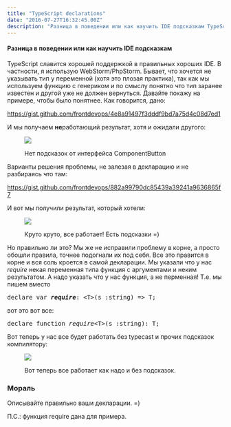 ```yaml
---
title: "TypeScript declarations"
date: "2016-07-27T16:32:45.00Z"
description: "Разница в поведении или как научить IDE подсказкам TypeScript славится хорошей поддержкой в правильных хороших IDE. В частности,"
---
```


<!--kg-card-begin: html--><h4>Разница в поведении или как научить IDE подсказкам</h4>
<p>TypeScript славится хорошей поддержкой в правильных хороших IDE. В частности, я использую WebStorm/PhpStorm. Бывает, что хочется не указывать тип у переменной (хотя это плозая практика), так как мы используем функцию с генериком и по смыслу понятно что тип заранее известен и другой уже не должен вернуться. Давайте покажу на примере, чтобы было понятнее. Как говорится, дано:</p>
<p><a href="https://gist.github.com/frontdevops/4e8a91497f3dddf9bd7a75d4c08d7ed1">https://gist.github.com/frontdevops/4e8a91497f3dddf9bd7a75d4c08d7ed1</a></p>
<p>И мы получаем <strong>не</strong>работающий результат, хотя и ожидали другого:</p>
<figure class="wp-caption">
<p><img data-width="1238" data-height="580" src="https://cdn-images-1.medium.com/max/800/1*lal5HkK6kvrjuzTPbKWgeA.png"><figcaption class="wp-caption-text">Нет подсказок от интерфейса ComponentButton</figcaption></figure>
<p>Варианты решения проблемы, не залезая в декларацию и не разбираясь что там:</p>
<p><a href="https://gist.github.com/frontdevops/882a99790dc85439a39241a9636865f7">https://gist.github.com/frontdevops/882a99790dc85439a39241a9636865f7</a></p>
<p>И вот мы получили результат, который хотели:</p>
<figure class="wp-caption">
<p><img data-width="1200" data-height="616" src="https://cdn-images-1.medium.com/max/800/1*-cZ-Gx6PXzZyM1JSg9Rsbg.png"><figcaption class="wp-caption-text">Круто круто, все работает! Есть подсказки =)</figcaption></figure>
<p>Но правильно ли это? Мы же не исправили проблему в корне, а просто обошли правила, точнее подогнали их под себя. Все это правится в корне и вся соль кроется в самой декларации. Мы указали что у нас <em>require</em> некая переменная типа функция с аргументами и неким результатом. А надо указать что у нас функция, а не перменная! Т.е. мы пишем вместо</p>
<pre>declare var <strong><em>require</em></strong>: &lt;T&gt;(s :string) =&gt; T;</pre>
<p>вот это вот все:</p>
<pre>declare function <em>require</em>&lt;T&gt;(s :string): T;</pre>
<p>Вот теперь у нас все будет работать без typecast и прочих подсказок компилятору:</p>
<figure class="wp-caption">
<p><img data-width="1218" data-height="652" src="https://cdn-images-1.medium.com/max/800/1*7c8hUNYdmbt7NEJ4kbpbMg.png"><figcaption class="wp-caption-text">Вот теперь все работает как надо и без подсказок.</figcaption></figure>
<h3>Мораль</h3>
<p>Описывайте правильно ваши декларации. =)</p>
<p>П.С.: функция require дана для примера.</p>
<!--kg-card-end: html-->

